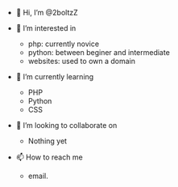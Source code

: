 - 👋 Hi, I’m @2boltzZ
- 👀 I’m interested in 
  - php: currently novice
  - python: between beginer and intermediate
  - websites: used to own a domain
  
- 🌱 I’m currently learning
  - PHP
  - Python
  - CSS
- 💞️ I’m looking to collaborate on 
  - Nothing yet
- 📫 How to reach me
  - email.

<!---
2boltzZ/2boltzZ is a ✨ special ✨ repository because its `README.md` (this file) appears on your GitHub profile.
You can click the Preview link to take a look at your changes.
--->
